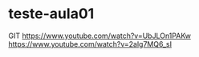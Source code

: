 # teste-aula01


GIT
https://www.youtube.com/watch?v=UbJLOn1PAKw
https://www.youtube.com/watch?v=2alg7MQ6_sI

